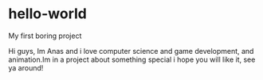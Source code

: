 # hello-world
My first boring project

Hi guys, Im Anas and i love computer science and game development, and animation.Im in a project about something special i hope you will like it,
see ya around!
